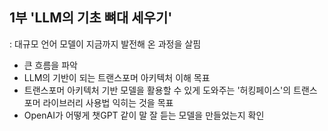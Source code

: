## 1부 'LLM의 기초 뼈대 세우기'
  : 대규모 언어 모델이 지금까지 발전해 온 과정을 살핌
  - 큰 흐름을 파악
  - LLM의 기반이 되는 트랜스포머 아키텍처 이해 목표
  - 트랜스포머 아키텍처 기반 모델을 활용할 수 있게 도와주는 '허킹페이스'의 트랜스포머 라이브러리 사용법 익히는 것을 목표
  - OpenAI가 어떻게 챗GPT 같이 말 잘 듣는 모델을 만들었는지 확인

